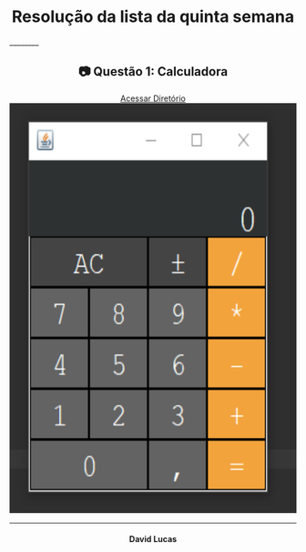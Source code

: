 <h1 align="center"> Resolução da lista da quinta semana </h1>
________

<h2 align="center"> 📷 Questão 1: Calculadora </h2>
<p align="center">
<a href="https://github.com/thereallucas98/Java-exercises/tree/master/src/poo/src/WeekFive/calculadora" alt="Calculadora">Acessar Diretório</a>
<img width="1020" height="720" src="./java-calculator.png">
</p>

_________
<h4 align="center"> <strong>David Lucas</strong></h4>